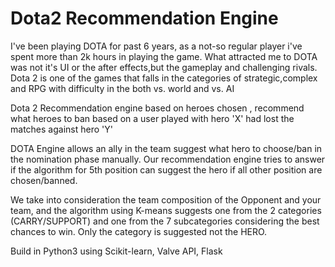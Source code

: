 # Dota2 Recommendation Engine
I've been playing DOTA for past 6 years, as a not-so regular player i've spent more than 2k hours in playing the game. What attracted me to DOTA was not it's UI or the after effects,but the gameplay and challenging rivals. Dota 2 is one of the games that falls in the categories of strategic,complex and RPG with difficulty in the both vs. world and vs. AI

Dota 2 Recommendation engine based on heroes chosen , recommend what heroes to ban based on a user played with hero 'X' had lost the matches against hero 'Y'

DOTA Engine allows an ally in the team suggest what hero to choose/ban in the nomination phase manually. Our recommendation engine tries to answer if the algorithm for 5th position can suggest the hero if all other position are chosen/banned.

We take into consideration the team composition of the Opponent and your team, and the algorithm using K-means suggests one from the 2 categories (CARRY/SUPPORT) and one from the 7 subcategories considering the best chances to win. Only the category is suggested not the HERO.

Build in Python3 using Scikit-learn, Valve API, Flask